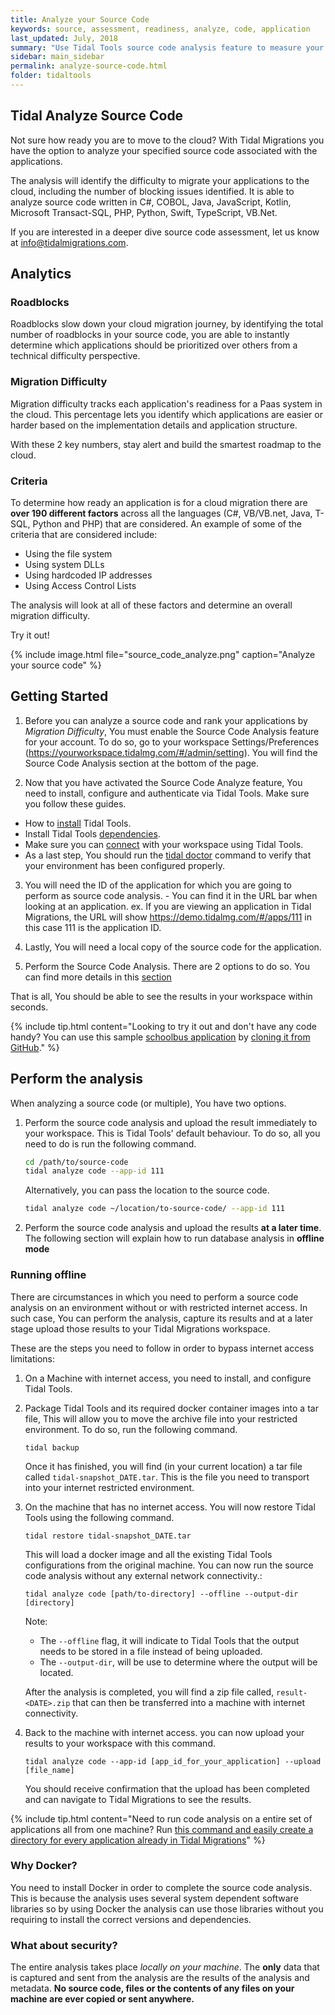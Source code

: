 ```yaml
---
title: Analyze your Source Code
keywords: source, assessment, readiness, analyze, code, application
last_updated: July, 2018
summary: "Use Tidal Tools source code analysis feature to measure your application code bases for cloud PaaS migration difficulty."
sidebar: main_sidebar
permalink: analyze-source-code.html
folder: tidaltools
---
```

## Tidal Analyze Source Code

Not sure how ready you are to move to the cloud? With Tidal Migrations you have
the option to analyze your specified source code associated with the applications.

The analysis will identify the difficulty to migrate your applications to the
cloud, including the number of blocking issues identified. It is able to
analyze source code written in C#, COBOL, Java, JavaScript, Kotlin, Microsoft
Transact-SQL, PHP, Python, Swift, TypeScript, VB.Net.

If you are interested in a deeper dive source code assessment, let us know at
[info@tidalmigrations.com](mailto:info@tidalmigrations.com).

## Analytics

### Roadblocks
Roadblocks slow down your cloud migration journey, by identifying the total number of roadblocks
in your source code, you are able to instantly determine which applications should be prioritized over others from a technical difficulty perspective.

### Migration Difficulty
Migration difficulty tracks each application's readiness for a Paas system in the cloud. This percentage lets
you identify which applications are easier or harder based on the implementation details and application structure.


With these 2 key numbers, stay alert and build the smartest roadmap to the cloud.

### Criteria

To determine how ready an application is for a cloud migration there are **over 190 different factors** across all the languages (C#, VB/VB.net, Java, T-SQL, Python and PHP) that are considered.
An example of some of the criteria that are considered include:
  - Using the file system
  - Using system DLLs
  - Using hardcoded IP addresses
  - Using Access Control Lists

The analysis will look at all of these factors and determine an overall migration difficulty.

Try it out!

{% include image.html file="source_code_analyze.png" caption="Analyze your source code" %}

## Getting Started

1. Before you can analyze a source code and rank your applications by *Migration Difficulty*, You must enable the Source Code Analysis feature for your account. To do so, go to your workspace Settings/Preferences (https://yourworkspace.tidalmg.com/#/admin/setting). You will find the Source Code Analysis section at the bottom of the page.

2. Now that you have activated the Source Code Analyze feature, You need to install, configure and authenticate via Tidal Tools. Make sure you follow these guides.
  - How to [install](tidal-tools.html#install) Tidal Tools.
  - Install Tidal Tools [dependencies](tidal-tools.html#dependencies).
  - Make sure you can [connect](tidal-tools.html#connecting-to-the-api) with your workspace using Tidal Tools.
  - As a last step, You should run the [tidal doctor](troubleshooting.html#tidal-doctor) command to verify that your environment has been configured properly.

3. You will need the ID of the application for which you are going to perform as source code analysis.  - You can find it in the URL bar when looking at an application. ex. If you are viewing an application in Tidal Migrations, the URL will show https://demo.tidalmg.com/#/apps/111 in this case 111 is the application ID.

4. Lastly, You will need a local copy of the source code for the application.

5. Perform the Source Code Analysis. There are 2 options to do so. You can find more details in this [section](#perform-the-analysis)

That is all, You should be able to see the results in your workspace within seconds.

{% include tip.html content="Looking to try it out and don't have any code handy? You can use this sample [schoolbus application](https://github.com/tidalmigrations/schoolbus) by [cloning it from GitHub](https://help.github.com/en/github/creating-cloning-and-archiving-repositories/cloning-a-repository)." %}





## Perform the analysis

When analyzing a source code (or multiple), You have two options. 

1. Perform the source code analysis and upload the result immediately to your workspace. This is Tidal Tools' default behaviour. To do so, all you need to do is run the following command.

    ```bash
    cd /path/to/source-code
    tidal analyze code --app-id 111
    ```

    Alternatively, you can pass the location to the source code.
    ```bash
    tidal analyze code ~/location/to-source-code/ --app-id 111
    ```

2. Perform the source code analysis and upload the results **at a later time**. The following section will explain how to run database analysis in **offline mode**

### Running offline

There are circumstances in which you need to perform a source code analysis on an environment without or with restricted internet access. In such case, You can perform the analysis, capture its results and at a later stage upload those results to your Tidal Migrations workspace.

These are the steps you need to follow in order to bypass internet access limitations:

1. On a Machine with internet access, you need to install, and configure Tidal Tools. 

2. Package Tidal Tools and its required docker container images into a tar file, This will allow you to move the archive file into your restricted environment. To do so, run the following command.

    `tidal backup`

    Once it has finished, you will find (in your current location) a tar file called `tidal-snapshot_DATE.tar`. This is the file you need to transport into your internet restricted environment.

3. On the machine that has no internet access. You will now restore Tidal Tools using the following command.

    `tidal restore tidal-snapshot_DATE.tar`

    This will load a docker image and all the existing Tidal Tools configurations from the original machine. You can now run the source code analysis without any external network connectivity.:

    `tidal analyze code [path/to-directory] --offline --output-dir [directory]`

    Note:
    -  The `--offline` flag, it will indicate to Tidal Tools that the output needs to be stored in a file instead of being uploaded.
    - The `--output-dir`, will be use to determine where the output will be located.

    After the analysis is completed, you will find a zip file called, `result-<DATE>.zip` that can then be transferred into a machine with internet connectivity.


4. Back to the machine with internet access. you can now upload your results to your workspace with this command.

    `tidal analyze code --app-id [app_id_for_your_application] --upload [file_name]`

    You should receive confirmation that the upload has been completed and can navigate to Tidal Migrations to see the results.







{% include tip.html content="Need to run code analysis on a entire set of applications all from one machine? Run [this command and easily create a directory for every application already in Tidal Migrations](https://github.com/tidalmigrations/gists/blob/master/make_source_code_dirs.sh)" %}

### Why Docker?

You need to install Docker in order to complete the source code analysis. This is because the analysis uses several system dependent software libraries so by using Docker the analysis can use those libraries without you requiring to install the correct versions and dependencies.

### What about security?

The entire analysis takes place _locally on your machine_. The **only** data that is captured and sent from the analysis are the results of the analysis and metadata. **No source code, files or the contents of any files on your machine are ever copied or sent anywhere.**
